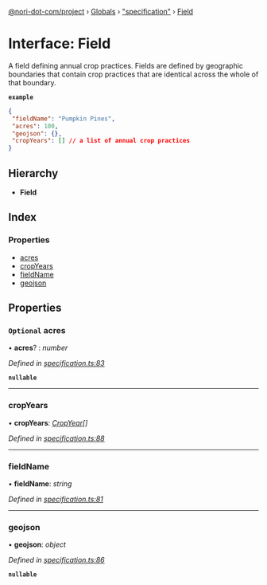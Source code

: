 [@nori-dot-com/project](../README.md) › [Globals](../globals.md) › ["specification"](../modules/_specification_.md) › [Field](_specification_.field.md)

# Interface: Field

A field defining annual crop practices. Fields are defined by geographic boundaries that contain crop practices that are identical across the whole of that boundary.

**`example`** 
```json
{
 "fieldName": "Pumpkin Pines",
 "acres": 100,
 "geojson": {},
 "cropYears": [] // a list of annual crop practices
}
```

## Hierarchy

* **Field**

## Index

### Properties

* [acres](_specification_.field.md#optional-acres)
* [cropYears](_specification_.field.md#cropyears)
* [fieldName](_specification_.field.md#fieldname)
* [geojson](_specification_.field.md#geojson)

## Properties

### `Optional` acres

• **acres**? : *number*

*Defined in [specification.ts:83](https://github.com/nori-dot-eco/nori-dot-com/blob/49f839c/packages/project/src/specification.ts#L83)*

**`nullable`** 

___

###  cropYears

• **cropYears**: *[CropYear](_specification_.cropyear.md)[]*

*Defined in [specification.ts:88](https://github.com/nori-dot-eco/nori-dot-com/blob/49f839c/packages/project/src/specification.ts#L88)*

___

###  fieldName

• **fieldName**: *string*

*Defined in [specification.ts:81](https://github.com/nori-dot-eco/nori-dot-com/blob/49f839c/packages/project/src/specification.ts#L81)*

___

###  geojson

• **geojson**: *object*

*Defined in [specification.ts:86](https://github.com/nori-dot-eco/nori-dot-com/blob/49f839c/packages/project/src/specification.ts#L86)*

**`nullable`**
